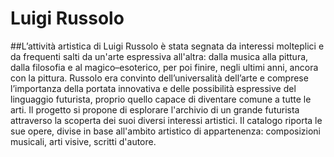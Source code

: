 # Luigi Russolo
##L’attività artistica di Luigi Russolo è stata segnata da interessi molteplici e da frequenti salti da un'arte espressiva all'altra: dalla musica alla pittura, dalla filosofia e al magico–esoterico, per poi finire, negli ultimi anni, ancora con la pittura. Russolo era convinto dell’universalità dell’arte e comprese l’importanza della portata innovativa e delle possibilità espressive del linguaggio futurista, proprio quello capace di diventare comune a tutte le arti.
Il progetto si propone di esplorare l'archivio di un grande futurista attraverso la scoperta dei suoi diversi interessi artistici. Il catalogo riporta le sue opere, divise in base all'ambito artistico di appartenenza: composizioni musicali, arti visive, scritti d'autore.

